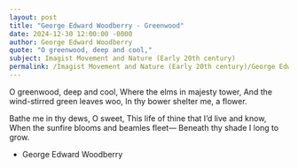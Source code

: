 ```yaml
---
layout: post
title: "George Edward Woodberry - Greenwood"
date: 2024-12-30 12:00:00 -0000
author: George Edward Woodberry
quote: "O greenwood, deep and cool,"
subject: Imagist Movement and Nature (Early 20th century)
permalink: /Imagist Movement and Nature (Early 20th century)/George Edward Woodberry/George Edward Woodberry - Greenwood
---
```


O greenwood, deep and cool,
Where the elms in majesty tower,
And the wind-stirred green leaves woo,
In thy bower shelter me, a flower.

Bathe me in thy dews, O sweet,
This life of thine that I’d live and know,
When the sunfire blooms and beamles fleet—
Beneath thy shade I long to grow.

- George Edward Woodberry
